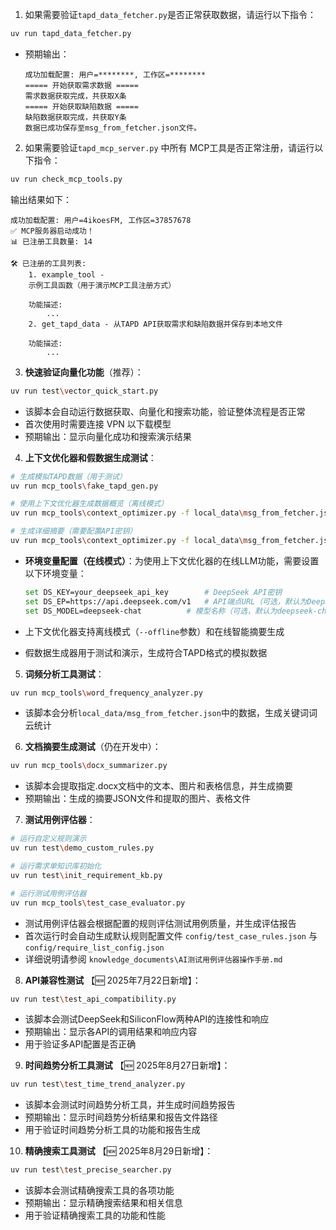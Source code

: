 1. 如果需要验证`tapd_data_fetcher.py`是否正常获取数据，请运行以下指令：

  ```bash
  uv run tapd_data_fetcher.py
  ```

* 预期输出：

  ```text
  成功加载配置: 用户=********, 工作区=********
  ===== 开始获取需求数据 =====
  需求数据获取完成，共获取X条
  ===== 开始获取缺陷数据 =====
  缺陷数据获取完成，共获取Y条
  数据已成功保存至msg_from_fetcher.json文件。
  ```

2. 如果需要验证`tapd_mcp_server.py` 中所有 MCP工具是否正常注册，请运行以下指令：

  ```bash
  uv run check_mcp_tools.py
  ```

  输出结果如下：

  ```text
  成功加载配置: 用户=4ikoesFM, 工作区=37857678
  ✅ MCP服务器启动成功！
  📊 已注册工具数量: 14

  🛠️ 已注册的工具列表:
      1. example_tool -
      示例工具函数（用于演示MCP工具注册方式）

      功能描述:
          ...
      2. get_tapd_data - 从TAPD API获取需求和缺陷数据并保存到本地文件

      功能描述:
          ...
  ```

3. **快速验证向量化功能**（推荐）：

  ```bash
  uv run test\vector_quick_start.py
  ```

* 该脚本会自动运行数据获取、向量化和搜索功能，验证整体流程是否正常
* 首次使用时需要连接 VPN 以下载模型
* 预期输出：显示向量化成功和搜索演示结果

4. **上下文优化器和假数据生成测试**：

  ```bash
  # 生成模拟TAPD数据（用于测试）
  uv run mcp_tools\fake_tapd_gen.py
  
  # 使用上下文优化器生成数据概览（离线模式）
  uv run mcp_tools\context_optimizer.py -f local_data\msg_from_fetcher.json --offline --debug
  
  # 生成详细摘要（需要配置API密钥）
  uv run mcp_tools\context_optimizer.py -f local_data\msg_from_fetcher.json --debug
  ```

* **环境变量配置（在线模式）**：为使用上下文优化器的在线LLM功能，需要设置以下环境变量：

  ```bash
  set DS_KEY=your_deepseek_api_key        # DeepSeek API密钥
  set DS_EP=https://api.deepseek.com/v1   # API端点URL（可选，默认为DeepSeek）
  set DS_MODEL=deepseek-chat          # 模型名称（可选，默认为deepseek-chat）
  ```

* 上下文优化器支持离线模式（`--offline`参数）和在线智能摘要生成
* 假数据生成器用于测试和演示，生成符合TAPD格式的模拟数据

5. **词频分析工具测试**：

  ```bash
  uv run mcp_tools\word_frequency_analyzer.py
  ```

* 该脚本会分析`local_data/msg_from_fetcher.json`中的数据，生成关键词词云统计

6. **文档摘要生成测试**（仍在开发中）：

  ```bash
  uv run mcp_tools\docx_summarizer.py
  ```

* 该脚本会提取指定.docx文档中的文本、图片和表格信息，并生成摘要
* 预期输出：生成的摘要JSON文件和提取的图片、表格文件

7. **测试用例评估器**：

  ```bash
  # 运行自定义规则演示
  uv run test\demo_custom_rules.py

  # 运行需求单知识库初始化
  uv run test\init_requirement_kb.py

  # 运行测试用例评估器
  uv run mcp_tools\test_case_evaluator.py
  ```

* 测试用例评估器会根据配置的规则评估测试用例质量，并生成评估报告
* 首次运行时会自动生成默认规则配置文件 `config/test_case_rules.json` 与 `config/require_list_config.json`
* 详细说明请参阅 `knowledge_documents\AI测试用例评估器操作手册.md`

8. **API兼容性测试** 【🆕 2025年7月22日新增】：

  ```bash
  uv run test\test_api_compatibility.py
  ```

* 该脚本会测试DeepSeek和SiliconFlow两种API的连接性和响应
* 预期输出：显示各API的调用结果和响应内容
* 用于验证多API配置是否正确

9. **时间趋势分析工具测试** 【🆕 2025年8月27日新增】：

  ```bash
  uv run test\test_time_trend_analyzer.py
  ```
  * 该脚本会测试时间趋势分析工具，并生成时间趋势报告
  * 预期输出：显示时间趋势分析结果和报告文件路径
  * 用于验证时间趋势分析工具的功能和报告生成

10. **精确搜索工具测试** 【🆕 2025年8月29日新增】：

  ```bash
  uv run test\test_precise_searcher.py
  ```
  * 该脚本会测试精确搜索工具的各项功能
  * 预期输出：显示精确搜索结果和相关信息
  * 用于验证精确搜索工具的功能和性能
